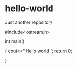 # hello-world
Just another repository


#include<iostream.h>

int main()

{
  cout<<" Hello world ";
  return 0;
  
 } 
